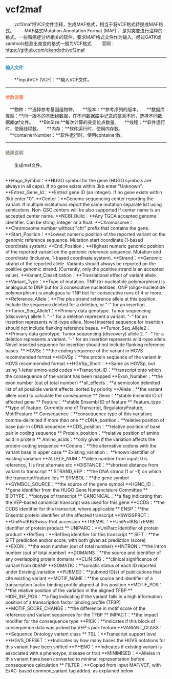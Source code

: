 # vcf2maf
　　vcf2maf将VCF文件注释，生成MAF格式，相当于将VCF格式转换成MAF格式。
　　MAF格式Mutation Annotation Format (MAF) ，是对突变进行注释的格式。一些和癌症分析相关的软件，要求MAF格式文件作为输入。经过GATK或samtools检测出突变的格式一般为VCF格式
　　官网：https://github.com/ckandoth/vcf2maf
　　

***
#### **<i class="fa fa-dot-circle-o" aria-hidden="true" style="color:#3090C7"></i><span style="color:#3090C7"> 输入文件**<span>
　　**inputVCF (VCF)：**输入VCF文件。

***
#### **<i class="fa fa-cog" aria-hidden="true" style="color:#F88158"></i> <span style="color:#F88158">参数设置**<span>
　**物种：**选择参考基因组物种。
　**版本：**参考序列的版本。
　**数据库类型：**同一版本的基因组数据，在不同数据库中记录的信息不同，选择不同数据库gtf文件。
　**BinSize:**每次计算的突变位点数量。
　**线程：**软件运行时，使用线程数。
　**内存：**软件运行时，使用内存数。
　**containerNumber：**软件运行时，使用container数。

***
#### **<i class="fa fa-file-text" aria-hidden="true" style="color:#848b79"></i><span style="color:#848b79"> 结果说明**<span>

　　生成maf文件。
<div style="text-align:center"><img data-src="1.png" width="600px"  ></img></div>

**Hugo_Symbol：**HUGO symbol for the gene (HUGO symbols are always in all caps). If no gene exists within 3kb enter "Unknown".
**Entrez_Gene_Id：**Entrez gene ID (an integer). If no gene exists within 3kb enter "0". 
**Center：**Genome sequencing center reporting the variant. If multiple institutions report the same mutation separate list using semicolons. Non-GSC centers will be also supported if center name is an accepted center name.
**NCBI_Build：**Any TGCA accepted genome identifier.  Can be string, integer or a float.
**Chromosome：**Chromosome number without "chr" prefix that contains the gene.
**Start_Position：**Lowest numeric position of the reported variant on the genomic reference sequence. Mutation start coordinate (1-based coordinate system).
**End_Position：**Highest numeric genomic position of the reported variant on the genomic reference sequence. Mutation end coordinate (inclusive, 1-based coordinate system).
**Strand：**Genomic strand of the reported allele. Variants should always be reported on the positive genomic strand. (Currently, only the positive strand is an accepted value).
**Variant_Classification：**Translational effect of variant allele.
**Variant_Type：**Type of mutation. TNP (tri-nucleotide polymorphism) is analogous to DNP but for 3 consecutive nucleotides. ONP (oligo-nucleotide polymorphism) is analogous to TNP but for consecutive runs of 4 or more.
**Reference_Allele：**The plus strand reference allele at this position. Include the sequence deleted for a deletion, or "-" for an insertion.
**Tumor_Seq_Allele1：**Primary data genotype. Tumor sequencing (discovery) allele 1. " -" for a deletion represent a variant. "-" for an insertion represents wild-type allele. Novel inserted sequence for insertion should not include flanking reference bases.
**Tumor_Seq_Allele2：**Primary data genotype. Tumor sequencing (discovery) allele 2. " -" for a deletion represents a variant. "-" for an insertion represents wild-type allele. Novel inserted sequence for insertion should not include flanking reference bases.
** HGVSc：**the coding sequence of the variant in HGVS recommended format
**HGVSp：**the protein sequence of the variant in HGVS recommended format
**HGVSp_Short：**Same as HGVSp, but using 1-letter amino-acid codes
**Transcript_ID：**transcript onto which the consequence of the variant has been mapped
**Exon_Number：**the exon number (out of total number)
**all_effects：**a semicolon delimited list of all possible variant effects, sorted by priority
 **Allele：**the variant allele used to calculate the consequence
** Gene：**stable Ensembl ID of affected gene
** Feature：**stable Ensembl ID of feature
** Feature_type：**type of feature. Currently one of Transcript, RegulatoryFeature, MotifFeature
** Consequence：**consequence type of this variation; comma-delimited if more than one
** cDNA_position：**relative position of base pair in cDNA sequence
 **CDS_position：**relative position of base pair in coding sequence
** Protein_position：**relative position of amino acid in protein
** Amino_acids：**only given if the variation affects the protein-coding sequence
 **Codons：**the alternative codons with the variant base in upper case
 ** Existing_variation： **known identifier of existing variation
 **ALLELE_NUM：**allele number from input; 0 is reference, 1 is first alternate etc
 **DISTANCE：**shortest distance from variant to transcript
** STRAND_VEP：**the DNA strand (1 or -1) on which the transcript/feature lies
** SYMBOL：**the gene symbol
 **SYMBOL_SOURCE：**the source of the gene symbol
 **HGNC_ID：**gene identifier from the HUGO Gene Nomenclature Committee
** BIOTYPE：**biotype of transcript
** CANONICAL：**a flag indicating that the VEP-based canonical transcript was used for this gene
 **CCDS：**the CCDS identifier for this transcript, where applicable
** ENSP：**the Ensembl protein identifier of the affected transcript
 **SWISSPROT：**UniProtKB/Swiss-Prot accession
 **TREMBL：**UniProtKB/TrEMBL identifier of protein product
** UNIPARC：**UniParc identifier of protein product
 **RefSeq：**RefSeq identifier for this transcript
** SIFT：**the SIFT prediction and/or score, with both given as prediction (score)
**EXON：**the exon number (out of total number)
**INTRON：**the intron number (out of total number)
 **DOMAINS：**the source and identifier of any overlapping protein domains
 **CLIN_SIG：**clinical significance of variant from dbSNP
 **SOMATIC：**somatic status of each ID reported under Existing_variation
 **PUBMED：**pubmed ID(s) of publications that cite existing variant
 **MOTIF_NAME：**the source and identifier of a transcription factor binding profile aligned at this position
**MOTIF_POS：**the relative position of the variation in the aligned TFBP
** HIGH_INF_POS：**a flag indicating if the variant falls in a high information position of a transcription factor binding profile (TFBP)
**MOTIF_SCORE_CHANGE：**the difference in motif score of the reference and variant sequences for the TFBP
** IMPACT：**the impact modifier for the consequence type
 **PICK：**indicates if this block of consequence data was picked by VEP's pick feature
 **VARIANT_CLASS：**Sequence Ontology variant class
** TSL：**Transcript support level
 **HGVS_OFFSET：**Indicates by how many bases the HGVS notations for this variant have been shifted
 **PHENO：**Indicates if existing variant is associated with a phenotype, disease or trait
 **MINIMISED：**Alleles in this variant have been converted to minimal representation before consequence calculation
** FILTER：**Copied from input MAF/VCF, with ExAC-based common_variant tag added, as explained below

